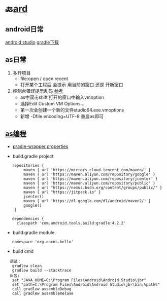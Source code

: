 # 🔙[ard](/README?id=🔸Ard日常)


## android日常
[android studio](https://developer.android.google.cn/studio?hl=zh-cn)
[gradle下载](https://mirrors.cloud.tencent.com/gradle/)



## as日常
1. 多开项目
   - file:open / open recent
   - 打开某个工程后 会提示 用当前的窗口 还是 开新窗口
2. 控制台错误提示乱码
   [参考](https://blog.csdn.net/jankingmeaning/article/details/104772104)
   - as中双击shift 打开的窗口中输入vmoption
   - 选择Edit Custom VM Options...
   - 第一次会创建一个新的文件studio64.exe.vmoptions
   - 新增  -Dfile.encoding=UTF-8  重启as即可


## [as编程](/docs/android/androidstudio.md)

- [pradle-wrapper.properties](distributionUrl=https://mirrors.cloud.tencent.com/gradle/gradle-7.4.2-all.zip)

- build.gradle project
```
   repositories {
        maven { url 'https://mirrors.cloud.tencent.com/maven/' }
        maven { url 'https://maven.aliyun.com/repository/google' }
        maven { url 'https://maven.aliyun.com/repository/jcenter' }
        maven { url 'https://maven.aliyun.com/repository/public' }
        maven { url "https://nexus.bsdn.org/content/groups/public/" }
        maven { url "https://jitpack.io" }
        jcenter()
        maven { url 'https://dl.google.com/dl/android/maven2/' }
        google()
    }

   dependencies {
     classpath 'com.android.tools.build:gradle:4.2.2'
```

- build.gradle module
```
   namespace 'org.cocos.hello'
```

- build cmd
```
  调试：
   gradlew clean
   gradlew build --stacktrace
  出包:
   set "JAVA_HOME=C:\Program Files\Android\Android Studio\jbr"
   set "path=C:\Program Files\Android\Android Studio\jbr\bin;%path%"
   call gradlew assembleDebug
   call gradlew assembleRelase
```


 

